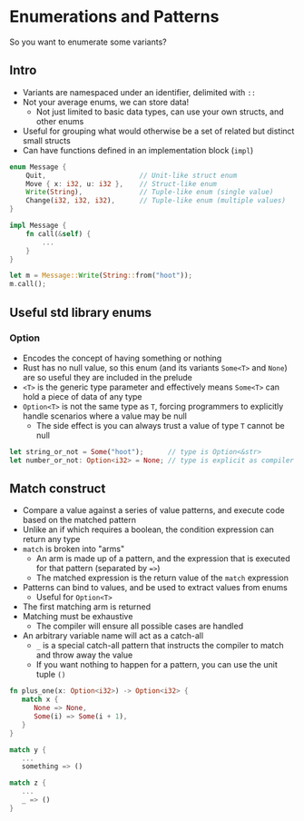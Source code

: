 # Enumerations and Patterns

So you want to enumerate some variants?

## Intro

* Variants are namespaced under an identifier, delimited with `::`
* Not your average enums, we can store data!
    * Not just limited to basic data types, can use your own structs, and other enums
* Useful for grouping what would otherwise be a set of related but distinct small structs
* Can have functions defined in an implementation block (`impl`)
 
```rust
enum Message {
    Quit,                       // Unit-like struct enum
    Move { x: i32, u: i32 },    // Struct-like enum
    Write(String),              // Tuple-like enum (single value)
    Change(i32, i32, i32),      // Tuple-like enum (multiple values)
}

impl Message {
    fn call(&self) {
        ...
    }
}

let m = Message::Write(String::from("hoot"));
m.call();
```

## Useful std library enums

### Option

* Encodes the concept of having something or nothing
* Rust has no null value, so this enum (and its variants `Some<T>` and `None`) are so useful they are included in the prelude
* `<T>` is the generic type parameter and effectively means `Some<T>` can hold a piece of data of any type
* `Option<T>` is not the same type as `T`, forcing programmers to explicitly handle scenarios where a value may be null
   * The side effect is you can always trust a value of type `T` cannot be null 

```rust
let string_or_not = Some("hoot");      // type is Option<&str>
let number_or_not: Option<i32> = None; // type is explicit as compiler cannot infer a type from Option::None
```

## Match construct

* Compare a value against a series of value patterns, and execute code based on the matched pattern
* Unlike an if which requires a boolean, the condition expression can return any type
* `match` is broken into "arms"
   * An arm is made up of a pattern, and the expression that is executed for that pattern (separated by `=>`) 
   * The matched expression is the return value of the `match` expression
* Patterns can bind to values, and be used to extract values from enums
   * Useful for `Option<T>`
* The first matching arm is returned
* Matching must be exhaustive
   * The compiler will ensure all possible cases are handled
* An arbitrary variable name will act as a catch-all
   * `_` is a special catch-all pattern that instructs the compiler to match and throw away the value
   * If you want nothing to happen for a pattern, you can use the unit tuple `()`

```rust
fn plus_one(x: Option<i32>) -> Option<i32> {
   match x {
      None => None,
      Some(i) => Some(i + 1),
   }
}
```

```rust {
match y {
   ...
   something => ()
```

```rust
match z {
   ...
   _ => ()
}
```
